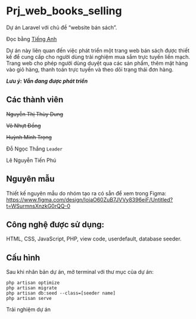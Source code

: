# Prj_web_books_selling

Dự án Laravel với chủ đề “website bán sách”.

Đọc bằng [Tiếng Anh](README.md)

Dự án này liên quan đến việc phát triển một trang web bán sách được thiết kế để cung cấp cho người dùng trải nghiệm mua sắm trực tuyến liền mạch. Trang web cho phép người dùng duyệt qua các sản phẩm, thêm mặt hàng vào giỏ hàng, thanh toán trực tuyến và theo dõi trạng thái đơn hàng.

**_Lưu ý: Vẫn đang được phát triển_**

## Các thành viên

~~Nguyễn Thị Thùy Dung~~

~~Võ Nhựt Đồng~~

~~Huỳnh Minh Trọng~~

Đỗ Ngọc Thắng `Leader`

Lê Nguyễn Tiến Phú

## Nguyên mẫu

Thiết kế nguyên mẫu do nhóm tạo ra có sẵn để xem trong Figma: https://www.figma.com/design/IojaO60ZuB7JVVy8396eiF/Untitled?t=WSurmnsXnzkG0rQQ-0

## Công nghệ được sử dụng:

HTML, CSS, JavaScript, PHP, view code, userdefault, database seeder.

## Cấu hình

Sau khi nhân bản dự án, mở terminal với thư mục của dự án:

```
php artisan optimize
php artisan migrate
php artisan db:seed --class=[seeder name]
php artisan serve
```

Trải nghiệm dự án
